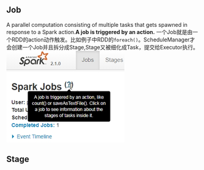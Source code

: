 ## Job
A parallel computation consisting of multiple tasks that gets spawned in response to a Spark action.**A job is triggered by an action.**
一个Job就是由一个RDD的action动作触发。比如例子中RDD的```foreach()```。ScheduleManager才会创建一个Job并且拆分成Stage,Stage又被细化成Task，提交给Executor执行。
![](/assets/job.jpg)
## Stage
